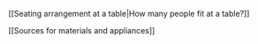 [[Seating arrangement at a table|How many people fit at a table?]]


[[Sources for materials and appliances]]